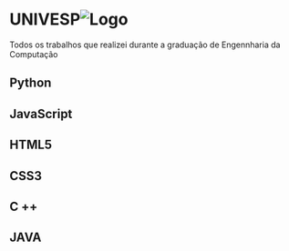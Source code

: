 
# UNIVESP![Logo](https://avatars.githubusercontent.com/u/1072389?s=30) 

Todos os trabalhos que realizei durante a graduação de Engennharia da Computação

## Python

## JavaScript

## HTML5

## CSS3

## C ++

## JAVA
